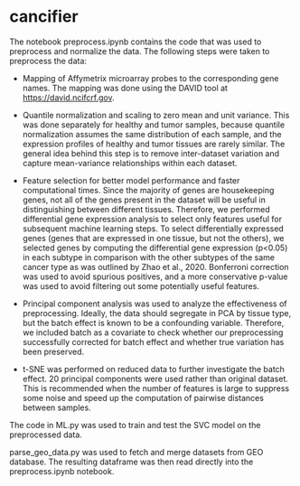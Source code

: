 # cancifier

The notebook preprocess.ipynb contains the code that was used to preprocess and normalize the data. The following steps were taken to preprocess the data:

- Mapping of Affymetrix microarray probes to the corresponding gene names. The mapping was done using the DAVID tool at https://david.ncifcrf.gov.
  
- Quantile normalization and scaling to zero mean and unit variance. This was done separately for healthy and tumor samples, because quantile normalization assumes the same distribution of each sample, and the expression profiles of healthy and tumor tissues are rarely similar. The general idea behind this step is to remove inter-dataset variation and capture mean-variance relationships within each dataset.

- Feature selection for better model performance and faster computational times. Since the majority of genes are housekeeping genes, not all of the genes present in the dataset will be useful in distinguishing between different tissues. Therefore, we performed differential gene expression analysis to select only features useful for subsequent machine learning steps. To select differentially expressed genes (genes that are expressed in one tissue, but not the others), we selected genes by computing the differential gene expression (p<0.05) in each subtype in comparison with the other subtypes of the same cancer type as was outlined by Zhao et al., 2020. Bonferroni correction was used to avoid spurious positives, and a more conservative p-value was used to avoid filtering out some potentially useful features. 
  
- Principal component analysis was used to analyze the effectiveness of preprocessing. Ideally,  the data should segregate in PCA by tissue type, but the batch effect is known to be a confounding variable. Therefore, we included batch as a covariate to check whether our preprocessing successfully corrected for batch effect and whether true variation has been preserved.
  
- t-SNE was performed on reduced data to further investigate the batch effect. 20 principal components were used rather than original dataset. This is recommended when the number of features is large to suppress some noise and speed up the computation of pairwise distances between samples.

The code in ML.py was used to train and test the SVC model on the preprocessed data.

parse_geo_data.py was used to fetch and merge datasets from GEO database. The resulting dataframe was then read directly into the preprocess.ipynb notebook.
